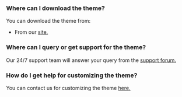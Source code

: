 ### Where can I download the theme?
You can download the theme from:

* From our [site.](https://www.codemanas.com/downloads/catmandu-pro-multi-purpose-wordpress-business-theme/)

### Where can I query or get support for the theme?
Our 24/7 support team will answer your query from the [support forum.](https://www.codemanas.com/forums/forum/premium-themes/catmandu-pro/)

### How do I get help for customizing the theme?
You can contact us for customizing the theme [here.](http://www.codemanas.com/contact-us/)